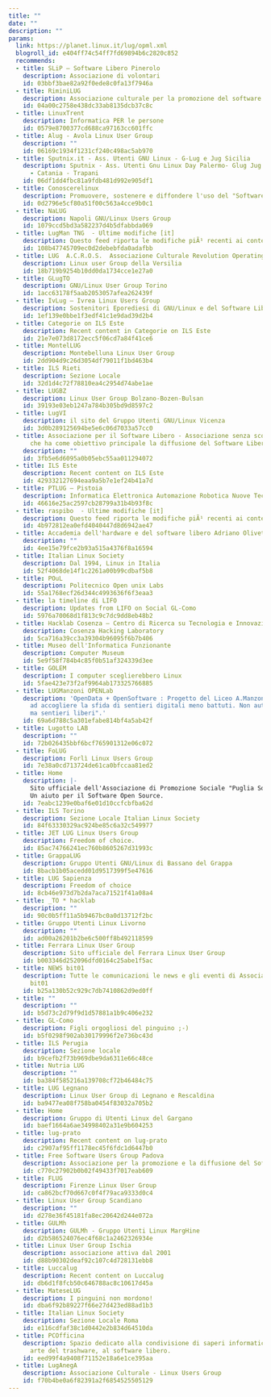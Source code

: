 ```yaml
---
title: ""
date: ""
description: ""
params:
  link: https://planet.linux.it/lug/opml.xml
  blogroll_id: e404ff74c54ff7fd69894b6c2820c852
  recommends:
  - title: SLiP – Software Libero Pinerolo
    description: Associazione di volontari
    id: 03bbf3bae82a92f0ede8c0fa13f7946a
  - title: RiminiLUG
    description: Associazione culturale per la promozione del software libero
    id: 04a00c2758e438dc33ab8135dcb37c8c
  - title: LinuxTrent
    description: Informatica PER le persone
    id: 0579e8700377cd688ca97163cc601ffc
  - title: Alug - Avola Linux User Group
    description: ""
    id: 06169c1934f1231cf240c498ac5ab970
  - title: Sputnix.it - Ass. Utenti GNU Linux - G-Lug e Jug Sicilia
    description: Sputnix - Ass. Utenti Gnu Linux Day Palermo- Glug Jug Sicilia - Palermo
      - Catania - Trapani
    id: 06df1dd4fbc81a9fdb481d992e905df1
  - title: Conoscerelinux
    description: Promuovere, sostenere e diffondere l'uso del "Software libero"
    id: 0d2796e5cf80a51f00c563a4cce9b0c1
  - title: NaLUG
    description: Napoli GNU/Linux Users Group
    id: 1079ccd5bd3a582237d4b5dfabbda069
  - title: LugMan TNG  - Ultime modifiche [it]
    description: Questo feed riporta le modifiche piÃ¹ recenti ai contenuti del sito.
    id: 108b47745709ec0d2debebfda0adafbb
  - title: LUG  A.C.R.O.S.  Associazione Culturale Revolution Operating System
    description: Linux user Group della Versilia
    id: 18b719b9254b10dd0da1734cce1e27a0
  - title: GLugTO
    description: GNU/Linux User Group Torino
    id: 1acc63178f5aab2053057afea262439f
  - title: IvLug – Ivrea Linux Users Group
    description: Sostenitori Eporediesi di GNU/Linux e del Software Libero
    id: 1ef139e0bbe1f3edf41c1e9dad39d2b4
  - title: Categorie on ILS Este
    description: Recent content in Categorie on ILS Este
    id: 21e7e073d8172ecc5f06cd7a84f41ce6
  - title: MontelLUG
    description: Montebelluna Linux User Group
    id: 2dd904d9c26d3054df79011f1bd463b4
  - title: ILS Rieti
    description: Sezione Locale
    id: 32d1d4c72f78810ea4c2954d74abe1ae
  - title: LUGBZ
    description: Linux User Group Bolzano-Bozen-Bulsan
    id: 39193e03eb1247a784b305bd9d8597c2
  - title: LugVI
    description: il sito del Gruppo Utenti GNU/Linux Vicenza
    id: 3d0b289125694be5e6c06d7033a57cc0
  - title: Associazione per il Software Libero - Associazione senza scopo di lucro
      che ha come obiettivo principale la diffusione del Software Libero in Italia
    description: ""
    id: 3fb5e6d6095a0b05ebc55aa011294072
  - title: ILS Este
    description: Recent content on ILS Este
    id: 429332127694eaa9a5b7e1ef24b41a7d
  - title: PTLUG – Pistoia
    description: Informatica Elettronica Automazione Robotica Nuove Tecnologie a Pistoia
    id: 46616e25ac2597cb28799a31b4b93f8c
  - title: raspibo  - Ultime modifiche [it]
    description: Questo feed riporta le modifiche piÃ¹ recenti ai contenuti del sito.
    id: 4b972812ea0efd4040447d8d6942ae47
  - title: Accademia dell'hardware e del software libero Adriano Olivetti
    description: ""
    id: 4ee15e79fce2b93a515a4376f8a16594
  - title: Italian Linux Society
    description: Dal 1994, Linux in Italia
    id: 52f4068de14f1c2261a00b99cdbaf5b8
  - title: POuL
    description: Politecnico Open unix Labs
    id: 55a1768ecf26d344c4993636f6f3eaa3
  - title: la timeline di LIFO
    description: Updates from LIFO on Social GL-Como
    id: 5976a70068d1f813c9c7dc9dd8eb48b2
  - title: Hacklab Cosenza – Centro di Ricerca su Tecnologia e Innovazione
    description: Cosenza Hacking Laboratory
    id: 5ca716a39cc3a39304b96095f6b7b406
  - title: Museo dell'Informatica Funzionante
    description: Computer Museum
    id: 5e9f58f784b4c85f0b51af324339d3ee
  - title: GOLEM
    description: I computer sceglierebbero Linux
    id: 5fae423e73f2af9964ab173325766885
  - title: LUGManzoni OPENLab
    description: 'OpenData + OpenSoftware : Progetto del Liceo A.Manzoni Caserta.  "Pronti
      ad accogliere la sfida di sentieri digitali meno battuti. Non autostrade: sentieri,
      ma sentieri liberi".'
    id: 69a6d788c5a301efabe814bf4a5ab42f
  - title: Lugotto LAB
    description: ""
    id: 72b026435bbf6bcf765901312e06c072
  - title: FoLUG
    description: Forlì Linux Users Group
    id: 7e38a0cd713724de61ca0bfccaa81ed2
  - title: Home
    description: |-
      Sito ufficiale dell'Associazione di Promozione Sociale "Puglia Software Open Source - APS" in breve Puglia S.O.S.
      Un aiuto per il Software Open Source.
    id: 7eabc1239e0baf6e01d10ccfcbfba62d
  - title: ILS Torino
    description: Sezione Locale Italian Linux Society
    id: 84f63330329ac924be85c6a32c549977
  - title: JET LUG Linux Users Group
    description: Freedom of choice.
    id: 85ac74766241ec760b8605267d31993c
  - title: GrappaLUG
    description: Gruppo Utenti GNU/Linux di Bassano del Grappa
    id: 8bacb1b05acedd01d9517399f5e47616
  - title: LUG Sapienza
    description: Freedom of choice
    id: 8cb46e973d7b2da7aca71521f41a08a4
  - title: _TO * hacklab
    description: ""
    id: 90c0b5ff11a5b9467bc0a0d13712f2bc
  - title: Gruppo Utenti Linux Livorno
    description: ""
    id: ad00a26201b2be6c500ff8b492118599
  - title: Ferrara Linux User Group
    description: Sito ufficiale del Ferrara Linux User Group
    id: b003346d252096dfd0164c25abe1f5ac
  - title: NEWS bit01
    description: Tutte le comunicazioni le news e gli eventi di Associazione Culturale
      bit01
    id: b25a130b52c929c7db7410862d9ed0ff
  - title: ""
    description: ""
    id: b5d73c2d79f9d1d57881a1b9c406e232
  - title: GL-Como
    description: Figli orgogliosi del pinguino ;-)
    id: b5f0298f902ab30179996f2e736bc43d
  - title: ILS Perugia
    description: Sezione locale
    id: b9cefb2f73b969dbe9da6311e66c48ce
  - title: Nutria LUG
    description: ""
    id: ba384f585216a139708cf72b46484c75
  - title: LUG Legnano
    description: Linux User Group di Legnano e Rescaldina
    id: ba9477ea08f758ba0454f83032a705b2
  - title: Home
    description: Gruppo di Utenti Linux del Gargano
    id: baef1664a6ae34998402a31e9b604253
  - title: lug-prato
    description: Recent content on lug-prato
    id: c2907af95ff1178ec45f6fdc1d6447b0
  - title: Free Software Users Group Padova
    description: Associazione per la promozione e la diffusione del Software Libero
    id: c770c27902b0b02f49433f7017eab609
  - title: FLUG
    description: Firenze Linux User Group
    id: ca862bcf70d667c0f4f79aca9333d0c4
  - title: Linux User Group Scandiano
    description: ""
    id: d278e36f45181fa8ec20642d244e072a
  - title: GULMh
    description: GULMh - Gruppo Utenti Linux MargHine
    id: d2b586524076ec4f68c1a2462326934e
  - title: Linux User Group Ischia
    description: associazione attiva dal 2001
    id: d88b90302deaf92c107c4d728131ebb8
  - title: Luccalug
    description: Recent content on Luccalug
    id: db6d1f8fcb50c646788ac8c10617d45a
  - title: MateseLUG
    description: I pinguini non mordono!
    id: dba6f92b89227f66e27d423ed88ad1b3
  - title: Italian Linux Society
    description: Sezione Locale Roma
    id: e116cdfaf38c1d0442e2b834d64510da
  - title: PCOfficina
    description: Spazio dedicato alla condivisione di saperi informatici, alla nobile
      arte del trashware, al software libero.
    id: eed99f4a9408f71152e18a6e1ce395aa
  - title: LugAnegA
    description: Associazione Culturale - Linux Users Group
    id: f70b4be0a6f82391a2f6854525505129
---
```

